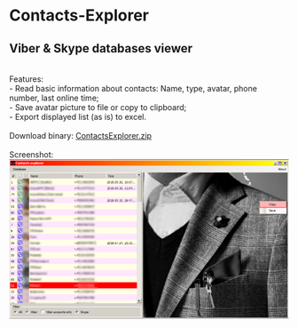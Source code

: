 # Contacts-Explorer
<h2>Viber &amp; Skype databases viewer</h2>
<br />
Features:
<br />
 - Read basic information about contacts: Name, type, avatar, phone number, last online time;
<br />
 - Save avatar picture to file or copy to clipboard;
<br />
 - Export displayed list (as is) to excel.
<br />
<br />
Download binary: <a href="https://github.com/kosilko/Contacts-Explorer/raw/master/download/ContactsExplorer.zip">ContactsExplorer.zip</a>
<br />
<br />
Screenshot: <br />
<img src="https://github.com/kosilko/Contacts-Explorer/raw/master/download/screenshot.png"/>
